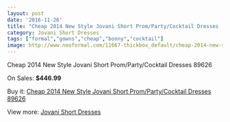 ```yaml
---
layout: post
date: '2016-11-26'
title: "Cheap 2014 New Style Jovani Short Prom/Party/Cocktail Dresses  89626"
category: Jovani Short Dresses
tags: ["formal","gowns","cheap","bonny","cocktail"]
image: http://www.neoformal.com/11667-thickbox_default/cheap-2014-new-style-jovani-short-prom-party-cocktail-dresses-89626.jpg
---
```

Cheap 2014 New Style Jovani Short Prom/Party/Cocktail Dresses  89626

On Sales: **$446.99**
<a href="https://www.neoformal.com/en/jovani-short-dresses-2014/4182-cheap-2014-new-style-jovani-short-prom-party-cocktail-dresses-89626.html"><amp-img layout="responsive" width="600" height="600" src="//www.neoformal.com/11667-thickbox_default/cheap-2014-new-style-jovani-short-prom-party-cocktail-dresses-89626.jpg" alt="Cheap 2014 New Style Jovani Short Prom/Party/Cocktail Dresses  89626 0" /></a>
<a href="https://www.neoformal.com/en/jovani-short-dresses-2014/4182-cheap-2014-new-style-jovani-short-prom-party-cocktail-dresses-89626.html"><amp-img layout="responsive" width="600" height="600" src="//www.neoformal.com/11668-thickbox_default/cheap-2014-new-style-jovani-short-prom-party-cocktail-dresses-89626.jpg" alt="Cheap 2014 New Style Jovani Short Prom/Party/Cocktail Dresses  89626 1" /></a>

Buy it: [Cheap 2014 New Style Jovani Short Prom/Party/Cocktail Dresses  89626](https://www.neoformal.com/en/jovani-short-dresses-2014/4182-cheap-2014-new-style-jovani-short-prom-party-cocktail-dresses-89626.html "Cheap 2014 New Style Jovani Short Prom/Party/Cocktail Dresses  89626")

View more: [Jovani Short Dresses](https://www.neoformal.com/en/54-jovani-short-dresses-2014 "Jovani Short Dresses")